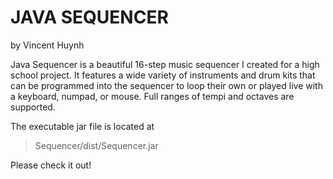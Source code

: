 # JAVA SEQUENCER
by Vincent Huynh

Java Sequencer is a beautiful 16-step music sequencer I created for a high school project.
It features a wide variety of instruments and drum kits that can be programmed into the sequencer to loop their own or played live with a keyboard, numpad, or mouse.
Full ranges of tempi and octaves are supported.

The executable jar file is located at

> Sequencer/dist/Sequencer.jar

Please check it out!
